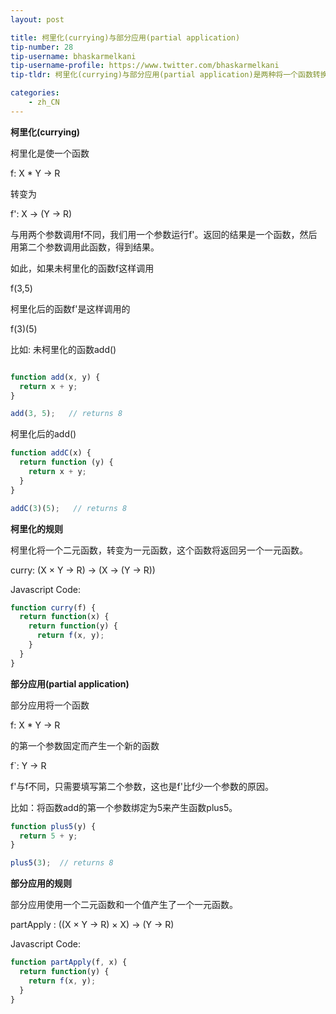 ```yaml
---
layout: post

title: 柯里化(currying)与部分应用(partial application)
tip-number: 28
tip-username: bhaskarmelkani
tip-username-profile: https://www.twitter.com/bhaskarmelkani
tip-tldr: 柯里化(currying)与部分应用(partial application)是两种将一个函数转换为另一个有着较小普通参数个数的函数的方法。

categories:
    - zh_CN
---
```


**柯里化(currying)**

柯里化是使一个函数

f: X * Y -> R

转变为

f': X -> (Y -> R)

与用两个参数调用f不同，我们用一个参数运行f'。返回的结果是一个函数，然后用第二个参数调用此函数，得到结果。

如此，如果未柯里化的函数f这样调用

f(3,5)

柯里化后的函数f'是这样调用的

f(3)(5)

比如:
未柯里化的函数add()

```javascript

function add(x, y) {
  return x + y;
}

add(3, 5);   // returns 8
```

柯里化后的add()

```javascript
function addC(x) {
  return function (y) {
    return x + y;
  }
}

addC(3)(5);   // returns 8
```

**柯里化的规则** 

柯里化将一个二元函数，转变为一元函数，这个函数将返回另一个一元函数。

curry: (X × Y → R) → (X → (Y → R))

Javascript Code:

```javascript
function curry(f) {
  return function(x) {
    return function(y) {
      return f(x, y);
    }
  }
}
```

**部分应用(partial application)**

部分应用将一个函数

f: X * Y -> R

的第一个参数固定而产生一个新的函数

f`: Y -> R

f'与f不同，只需要填写第二个参数，这也是f'比f少一个参数的原因。

比如：将函数add的第一个参数绑定为5来产生函数plus5。

```javascript
function plus5(y) {
  return 5 + y;
}

plus5(3);  // returns 8
```

**部分应用的规则** 

部分应用使用一个二元函数和一个值产生了一个一元函数。

partApply : ((X × Y → R) × X) → (Y → R)

Javascript Code:

```javascript
function partApply(f, x) {
  return function(y) {
    return f(x, y);
  }
}
```
